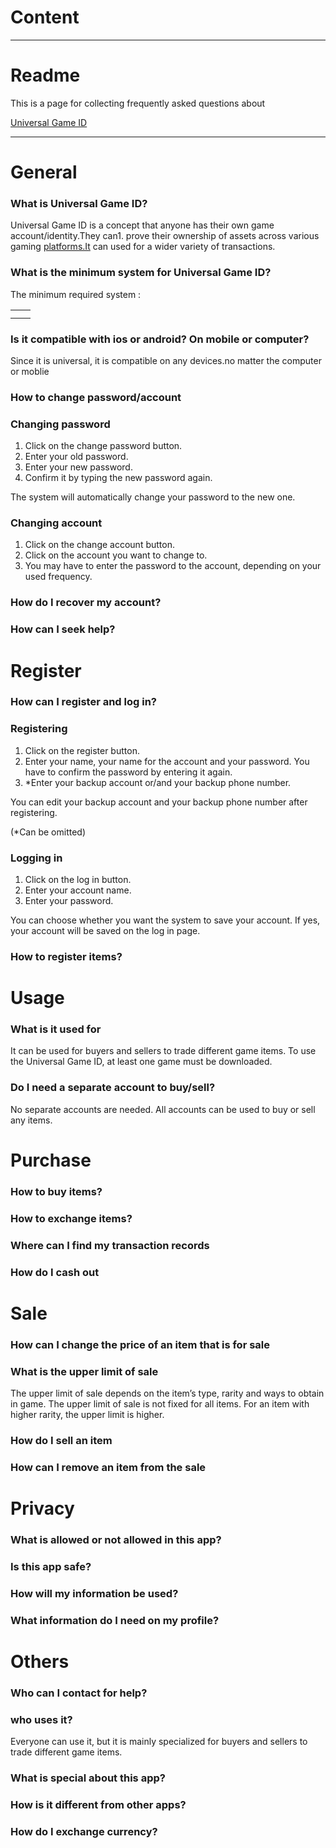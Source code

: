 # Content

---

# Readme

This is a page for collecting frequently asked questions about 

[Universal Game ID](https://www.notion.so/Universal-Game-ID-d45b23d6088c44be80f537783e1a4983)

---

# General

### What is Universal Game ID?

Universal Game ID is a concept that anyone has their own game account/identity.They can1. prove their ownership of assets across various gaming [platforms.It](http://platforms.It) can used for a wider variety of transactions.

### What is the minimum system for Universal Game ID?

The minimum required system :

|  |  |
| --- | --- |
|  |  |
|  |  |

### Is it compatible with ios or android? On mobile or computer?

Since it is universal, it is compatible on any devices.no matter the computer or moblie

### How to change password/account

### Changing password

1. Click on the change password button.
2. Enter your old password. 
3. Enter your new password.
4. Confirm it by typing the new password again.

The system will automatically change your password to the new one.

### Changing account

1. Click on the change account button.
2. Click on the account you want to change to.
3. You may have to enter the password to the account, depending on your used frequency.

### How do I recover my account?

### How can I seek help?

# Register

### How can I register and log in?

### Registering

1. Click on the register button.
2. Enter your name, your name for the account and your password. You have to confirm the password by entering it again.
3. *Enter your backup account or/and your backup phone number.

You can edit your backup account and your backup phone number after registering.

(*Can be omitted)

### Logging in

1. Click on the log in button.
2. Enter your account name.
3. Enter your password.

You can choose whether you want the system to save your account. If yes, your account will be saved on the log in page.

### How to register items?

# Usage

### What is it used for

It can be used for buyers and sellers to trade different game items. To use the Universal Game ID, at least one game must be downloaded.

### Do I need a separate account to buy/sell?

No separate accounts are needed. All accounts can be used to buy or sell any items.

# Purchase

### How to buy items?

### How to exchange items?

### Where can I find my transaction records

### How do I cash out

# Sale

### How can I change the price of an item that is for sale

### What is the upper limit of sale

The upper limit of sale depends on the item’s type, rarity and ways to obtain in game. The upper limit of sale is not fixed for all items. For an item with higher rarity, the upper limit is higher.

### How do I sell an item

### How can I remove an item from the sale

# Privacy

### What is allowed or not allowed in this app?

### Is this app safe?

### How will my information be used?

### What information do I need on my profile?

# Others

### Who can I contact for help?

### who uses it?

Everyone can use it, but it is mainly specialized for buyers and sellers to trade different game items.

### What is special about this app?

### How is it different from other apps?

### How do I exchange currency?
